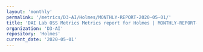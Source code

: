 ```yaml
---
layout: 'monthly'
permalink: '/metrics/D3-AI/Holmes/MONTHLY-REPORT-2020-05-01/'
title: 'DAI Lab OSS Metrics Metrics report for Holmes | MONTHLY-REPORT-2020-05-01'
organization: 'D3-AI'
repository: 'Holmes'
current_date: '2020-05-01'
---
```

